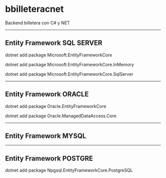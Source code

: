 # bbilleteracnet
Backend billetera con C# y NET


-------------------------------
Entity Framework SQL SERVER
-------------------------------
dotnet add package Microsoft.EntityFrameworkCore

dotnet add package Microsoft.EntityFrameworkCore.InMemory

dotnet add package Microsoft.EntityFrameworkCore.SqlServer

-------------------------------
Entity Framework ORACLE
-------------------------------

dotnet add package Oracle.EntityFrameworkCore

dotnet add package Oracle.ManagedDataAccess.Core


-------------------------------
Entity Framework MYSQL
-------------------------------



-------------------------------
Entity Framework POSTGRE
-------------------------------

dotnet add package Npgsql.EntityFrameworkCore.PostgreSQL